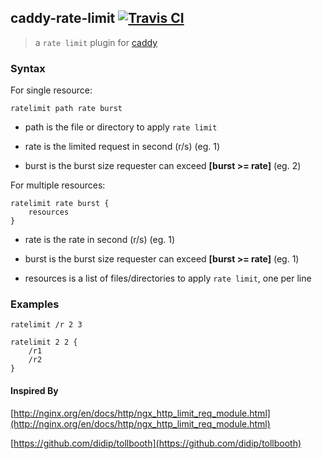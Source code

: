 ## caddy-rate-limit [![Travis CI](https://img.shields.io/travis/xuqingfeng/caddy-rate-limit/master.svg?style=flat-square)](https://travis-ci.org/xuqingfeng/caddy-rate-limit)
>a `rate limit` plugin for [caddy](https://caddyserver.com/)

### Syntax

For single resource:

```
ratelimit path rate burst
```

- path is the file or directory to apply `rate limit`

- rate is the limited request in second (r/s) (eg. 1)

- burst is the burst size requester can exceed **[burst >= rate]** (eg. 2)


For multiple resources:

```
ratelimit rate burst {
    resources
}
```

- rate is the rate in second (r/s) (eg. 1)

- burst is the burst size requester can exceed **[burst >= rate]** (eg. 1)

- resources is a list of files/directories to apply `rate limit`, one per line

### Examples

`ratelimit /r 2 3`

```
ratelimit 2 2 {
    /r1
    /r2
}
```

#### Inspired By

[http://nginx.org/en/docs/http/ngx_http_limit_req_module.html](http://nginx.org/en/docs/http/ngx_http_limit_req_module.html)

[https://github.com/didip/tollbooth](https://github.com/didip/tollbooth)
